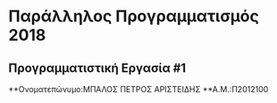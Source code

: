 # Παράλληλος Προγραμματισμός 2018
## Προγραμματιστική Εργασία #1

**Ονοματεπώνυμο:ΜΠΑΛΟΣ ΠΕΤΡΟΣ ΑΡΙΣΤΕΙΔΗΣ
**Α.Μ.:Π2012100


